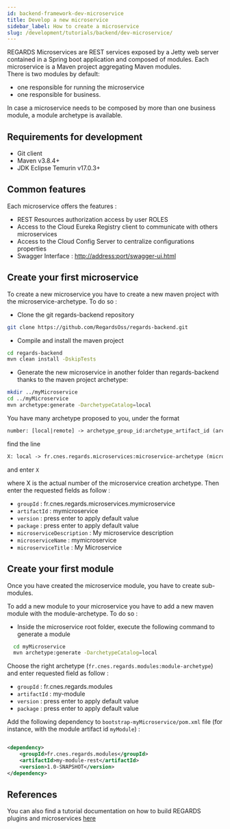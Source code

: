 ```yaml
---
id: backend-framework-dev-microservice
title: Develop a new microservice
sidebar_label: How to create a microservice
slug: /development/tutorials/backend/dev-microservice/
---
```


REGARDS Microservices are REST services exposed by a Jetty web server contained in a Spring boot application and
composed of modules. Each microservice is a Maven project aggregating Maven modules.  
There is two modules by default:

* one responsible for running the microservice
* one responsible for business.

In case a microservice needs to be
composed by more than one business module, a module archetype is available.

## Requirements for development

- Git client
- Maven v3.8.4+
- JDK Eclipse Temurin v17.0.3+

## Common features

Each microservice offers the features :

- REST Resources authorization access by user ROLES
- Access to the Cloud Eureka Registry client to communicate with others microservices
- Access to the Cloud Config Server to centralize configurations properties
- Swagger Interface : <http://address:port/swagger-ui.html>

## Create your first microservice

To create a new microservice you have to create a new maven project with the microservice-archetype. To do so :

- Clone the git regards-backend repository

```bash
git clone https://github.com/RegardsOss/regards-backend.git
```

- Compile and install the maven project

```bash
cd regards-backend
mvn clean install -DskipTests
```

- Generate the new microservice in another folder than regards-backend thanks to the maven project archetype:

```bash
mkdir ../myMicroservice
cd ../myMicroservice
mvn archetype:generate -DarchetypeCatalog=local
```

You have many archetype proposed to you, under the format

```txt
number: [local|remote] -> archetype_group_id:archetype_artifact_id (archetype_description)
```

find the line

```txt
X: local -> fr.cnes.regards.microservices:microservice-archetype (microservice-archetype)
```

and enter `X`

where X is the actual number of the microservice creation archetype. Then enter the requested fields as follow :

- `groupId` : fr.cnes.regards.microservices.mymicroservice
- `artifactId` : mymicroservice
- `version` : press enter to apply default value
- `package` : press enter to apply default value
- `microserviceDescription` : My microservice description
- `microserviceName` : mymicroservice
- `microserviceTitle` : My Microservice

## Create your first module

Once you have created the microservice module, you have to create sub-modules.

To add a new module to your microservice you have to add a new maven module with the module-archetype. To do so :

- Inside the microservice root folder, execute the following command to generate a module

```bash
  cd myMicroservice
  mvn archetype:generate -DarchetypeCatalog=local
```

Choose the right archetype (`fr.cnes.regards.modules:module-archetype`) and enter requested field as follow :

- `groupId` : fr.cnes.regards.modules
- `artifactId` : my-module
- `version` : press enter to apply default value
- `package` : press enter to apply default value

Add the following dependency to `bootstrap-myMicroservice/pom.xml` file (for instance, with the module artifact
id `myModule`) :

```xml

<dependency>
    <groupId>fr.cnes.regards.modules</groupId>
    <artifactId>my-module-rest</artifactId>
    <version>1.0-SNAPSHOT</version>
</dependency>
```

## References

You can also find a tutorial documentation on how to build REGARDS plugins and
microservices [here](/docs/regards-backend-tutorial.odp)  
